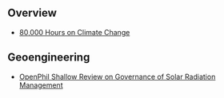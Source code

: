 <!-- TITLE: Reducing Risk from Climate Change -->
<!-- SUBTITLE: Making sure the world doesn't overheat to death -->

## Overview

* [80,000 Hours on Climate Change](https://80000hours.org/problem-profiles/climate-change/)


## Geoengineering

* [OpenPhil Shallow Review on Governance of Solar Radiation Management](https://www.openphilanthropy.org/research/cause-reports/SRM-governance)